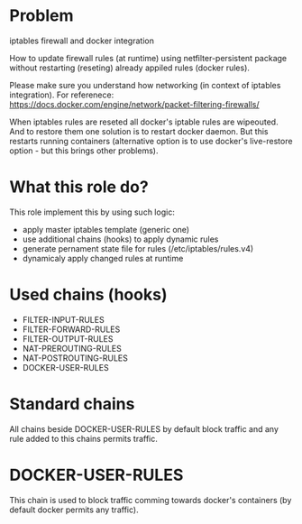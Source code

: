 # Problem

iptables firewall and docker integration

How to update firewall rules (at runtime) using netfilter-persistent package without restarting (reseting) already appiled rules (docker rules).

Please make sure you understand how networking (in context of iptables integration). For referenece:
https://docs.docker.com/engine/network/packet-filtering-firewalls/

When iptables rules are reseted all docker's iptable rules are wipeouted. And to restore them one solution is to restart docker daemon.
But this restarts running containers (alternative option is to use docker's live-restore option - but this brings other problems).


# What this role do?

This role implement this by using such logic:

 - apply master iptables template (generic one)
 - use additional chains (hooks) to apply dynamic rules
 - generate pernament state file for rules (/etc/iptables/rules.v4)
 - dynamicaly apply changed rules at runtime

# Used chains (hooks)

 - FILTER-INPUT-RULES
 - FILTER-FORWARD-RULES
 - FILTER-OUTPUT-RULES
 - NAT-PREROUTING-RULES
 - NAT-POSTROUTING-RULES
 - DOCKER-USER-RULES

# Standard chains

 All chains beside DOCKER-USER-RULES by default block traffic and any rule added to this chains permits traffic.

# DOCKER-USER-RULES

This chain is used to block traffic comming towards docker's containers (by default docker permits any traffic).

